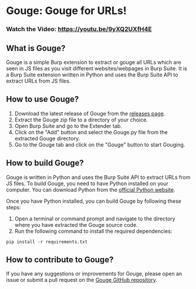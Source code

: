 # Gouge: Gouge for URLs!

### Watch the Video: https://youtu.be/9yXQ2UXfH4E

## What is Gouge?

Gouge is a simple Burp extension to extract or gouge all URLs which are seen in JS files as you visit different websites/webpages in Burp Suite. It is a Burp Suite extension written in Python and uses the Burp Suite API to extract URLs from JS files.

## How to use Gouge?

1. Download the latest release of Gouge from the [releases page](https://github.com/mqst/gouge).
2. Extract the Gouge zip file to a directory of your choice.
3. Open Burp Suite and go to the Extender tab.
4. Click on the "Add" button and select the Gouge.py file from the extracted Gouge directory.
5. Go to the Gouge tab and click on the "Gouge" button to start Gouging.

## How to build Gouge?

Gouge is written in Python and uses the Burp Suite API to extract URLs from JS files. To build Gouge, you need to have Python installed on your computer. You can download Python from the [official Python website](https://www.python.org/downloads/).

Once you have Python installed, you can build Gouge by following these steps:

1. Open a terminal or command prompt and navigate to the directory where you have extracted the Gouge source code.
2. Run the following command to install the required dependencies:

```
pip install -r requirements.txt
```
## How to contribute to Gouge?

If you have any suggestions or improvements for Gouge, please open an issue or submit a pull request on the [Gouge GitHub repository](https://github.com/mqst/gouge).

